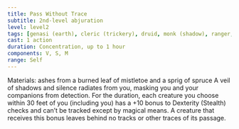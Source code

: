 ```yaml
---
title: Pass Without Trace
subtitle: 2nd-level abjuration
level: level2
tags: [genasi (earth), cleric (trickery), druid, monk (shadow), ranger, level2, abjuration]
cast: 1 action
duration: Concentration, up to 1 hour
components: V, S, M
range: Self
---
```

Materials: ashes from a burned leaf of mistletoe and a sprig of spruce
A veil of shadows and silence radiates from you, masking you and your companions from detection. For the duration, each creature you choose within 30 feet of you (including you) has a +10 bonus to Dexterity (Stealth) checks and can’t be tracked except by magical means. A creature that receives this bonus leaves behind no tracks or other traces of its passage.